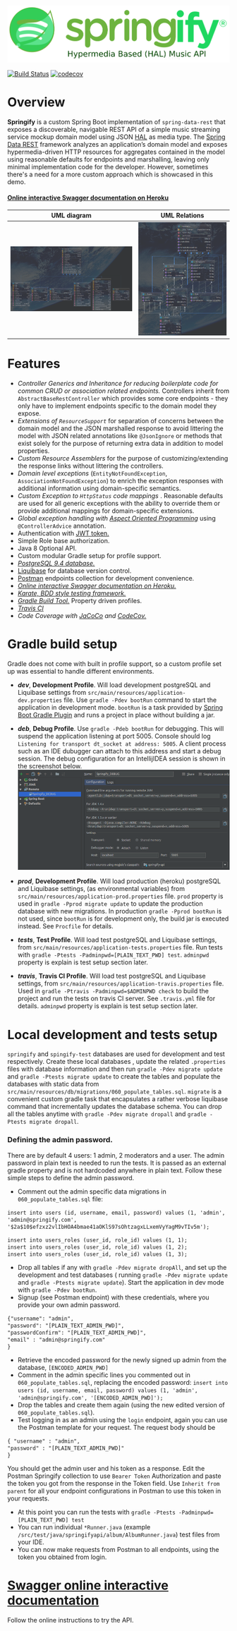 ![springify](https://raw.githubusercontent.com/drumaddict/springify/master/src/main/resources/public/springify.png)

[![Build Status](https://travis-ci.org/kabasakalis/springify.svg?branch=master)](https://travis-ci.org/kabasakalis/springify)    [![codecov](https://codecov.io/gh/kabasakalis/springify/branch/master/graph/badge.svg)](https://codecov.io/gh/kabasakalis/springify)

# Overview
**Springify** is a  custom Spring Boot implementation of `spring-data-rest` that exposes a discoverable, navigable REST API of a simple music streaming service mockup domain model using JSON [HAL](http://stateless.co/hal_specification.html) as media type.
The [Spring Data REST](http://projects.spring.io/spring-data-rest/) framework analyzes an application’s domain model and exposes hypermedia-driven HTTP resources for aggregates contained in the model using reasonable defaults for endpoints and marshalling, leaving only  minimal implementation code for the developer. However, sometimes there's a need for a more custom approach which is showcased in this demo.
#### [Online interactive Swagger documentation on Heroku](https://springify.herokuapp.com/api/docs/v1/index.html#!/Artists/getArtistById)

|   UML diagram| UML Relations  |
|---|---|
|![uml](https://raw.githubusercontent.com/drumaddict/springify/master/src/main/resources/public/uml.png)|![uml](https://raw.githubusercontent.com/drumaddict/springify/master/src/main/resources/public/uml2.png)	|


# Features
 * _Controller Generics and Inheritance for reducing boilerplate code for common CRUD or association related endpoints._ Controllers inherit from `AbstractBaseRestController` which provides some core endpoints - they only have to implement endpoints specific to the domain model they expose.
* _Extensions of `ResourceSupport`_ for separation of concerns between the domain model and the JSON marshalled response to   avoid littering the model with JSON related annotations like `@JsonIgnore`  or methods that exist solely for the purpose of returning extra data in addition to model properties.
* _Custom Resource Assemblers_  for the purpose of customizing/extending the response links without littering the controllers.
* _Domain level exceptions_ (`EntityNotFoundException`, `AssociationNotFoundException`) to enrich the exception responses with additional information using domain-specific semantics.
* _Custom Exception to `HttpStatus` code mappings_ . Reasonable defaults are used for all generic exceptions with the ability to override them or provide additional mappings for domain-specific extensions.
* _Global exception handling with [Aspect Oriented Programming](https://docs.spring.io/spring/docs/current/spring-framework-reference/core.html#aop)_ using `@ControllerAdvice` annotation.
* Authentication with [JWT token.](https://jwt.io/)
* Simple Role base authorization.
* Java 8 Optional API.
* Custom modular Gradle setup for profile support.
* _[PostgreSQL 9.4 database.](https://www.postgresql.org/)_
* [Liquibase](http://www.liquibase.org/) for database version control.
* [Postman]( https://www.getpostman.com/) endpoints collection for development convenience.
*  _[Online interactive Swagger documentation on Heroku.](https://springify.herokuapp.com/api/docs/v1/index.html#!/Artists/getArtistById)_
* _[Karate, BDD style testing framework.](https://github.com/intuit/karate)_
* _[Gradle Build Tool.](https://gradle.org/)_ Property driven profiles.
* _[Travis CI](https://travis-ci.com/)_
* _Code Coverage with [JaCoCo](http://www.jacoco.org/jacoco/) and [CodeCov.](https://codecov.io)_

# Gradle build setup
Gradle does not come with built in profile support, so a custom profile set up was essential to handle different environments.
* **_dev_**, **Development Profile**.     Will load development postgreSQL and Liquibase settings from `src/main/resources/application-dev.properties` file.  Use `gradle -Pdev bootRun` command to start the application in development mode. `bootRun` is a task provided by [Spring Boot Gradle Plugin](https://docs.spring.io/spring-boot/docs/current/reference/html/build-tool-plugins-gradle-plugin.html) and runs a project in place without building a jar.

* **_deb_**, **Debug Profile**.  Use `gradle -Pdeb bootRun` for debugging. This will suspend the application listening at port 5005. Console should log `Listening for transport dt_socket at address: 5005`. A client process such as an IDE dubugger can attach to this address and start a debug session. The debug configuration for an IntellijIDEA session is shown in the screenshot below.
![debug](https://raw.githubusercontent.com/drumaddict/springify/master/src/main/resources/public/deb.png)

* **_prod_**, **Development Profile**.  Will load production (heroku) postgreSQL and Liquibase settings, (as environmental variables) from `src/main/resources/application-prod.properties` file.  `prod` property is used in `gradle -Pprod migrate update` to update the production database with new migrations. In production `gradle -Pprod bootRun` is not used, since `bootRun` is for development only, the build jar is executed instead. See `Procfile` for details.

* **_tests_**, **Test Profile**.  Will load test postgreSQL and Liquibase settings, from `src/main/resources/application-tests.properties` file.  Run tests with `gradle -Ptests -Padminpwd=[PLAIN_TEXT_PWD] test`. `adminpwd` property is explain is test setup section later.

* **_travis_**, **Travis CI Profile**.  Will load test postgreSQL and Liquibase settings, from `src/main/resources/application-travis.properties` file. Used in `gradle -Ptravis -Padminpwd=$ADMINPWD check` to build the project and run the tests on travis CI server. See `.travis.yml` file for details. `adminpwd` property is explain is test setup section later.

# Local development and tests setup
`springify` and `spingify-test` databases are used for development and test respectively. Create these local databases
, update the related `.properties` files with database information and then run `gradle -Pdev migrate update` and `gradle -Ptests migrate update`  to create the tables and populate the databases with static data from `src/main/resources/db/migrations/060_populate_tables.sql`. `migrate` is a convenient custom gradle task that encapsulates a rather verbose liquibase command that incrementally updates the database schema. You can drop all the tables anytime with `gradle -Pdev migrate dropall` and `gradle -Ptests migrate dropall`.
### Defining the admin password.
 There are by default 4 users: 1 admin, 2 moderators and a user. The admin password in plain text is needed to run the tests. It is passed as an external gradle property and is not hardcoded anywhere in plain text. Follow these simple steps to define the admin password.
 * Comment out the admin specific data migrations in `060_populate_tables.sql` file:
  ```
 insert into users (id, username, email, password) values (1, 'admin', 'admin@springify.com', '$2a$10$efzxz2vlIbHOA4bmae41aOKlS97sOhtzagxLLxemVyYagM9vTIv5m');
```
```
insert into users_roles (user_id, role_id) values (1, 1);
insert into users_roles (user_id, role_id) values (1, 2);
insert into users_roles (user_id, role_id) values (1, 3);
```
 * Drop all tables if any with `gradle -Pdev migrate dropAll`, and  set up the development and test databases ( running `gradle -Pdev migrate update` and `gradle -Ptests migrate update`). Start the application in dev mode with `gradle -Pdev bootRun`.
 * Signup (see Postman endpoint) with these credentials, where you provide your own admin password.
```
{"username": "admin",
"password": "[PLAIN_TEXT_ADMIN_PWD]",
"passwordConfirm": "[PLAIN_TEXT_ADMIN_PWD]",
"email" : "admin@springify.com"
}
```
* Retrieve the encoded password for the newly signed up admin from the database, `[ENCODED_ADMIN_PWD]`
* Comment in the admin specific lines you commented out in `060_populate_tables.sql`, replacing the encoded password:
`insert into users (id, username, email, password) values (1, 'admin', 'admin@springify.com', '[ENCODED_ADMIN_PWD]');`
* Drop the tables and create them again (using the new edited version of `060_populate_tables.sql`).
* Test logging in as an admin using the `login` endpoint, again you can use the Postman template for your request.
The request body should be
```
{ "username" : "admin",
"password" : "[PLAIN_TEXT_ADMIN_PWD]"
}
```
You should get the admin user and his token as a response. Edit the Postman Springify collection to use `Bearer Token` Authorization and paste the token you got from the response in the Token field. Use `Inherit from parent` for all your endpoint configurations in Postman to use this token in your requests.

* At this point you can run the tests with `gradle -Ptests -Padminpwd=[PLAIN_TEXT_PWD] test`
* You can run individual `*Runner.java` (example `/src/test/java/springifyapi/album/AlbumRunner.java`) test files from your IDE.
* You can now make requests from Postman to all endpoints, using the token you obtained from login.

# [Swagger online interactive documentation](https://springify.herokuapp.com/api/docs/v1/index.html#!/Artists/getArtistById)
Follow the online instructions to try the API.
